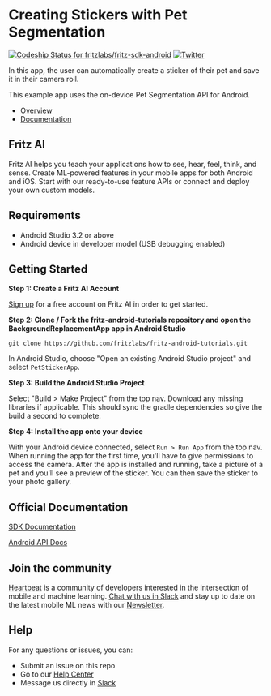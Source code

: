 # Creating Stickers with Pet Segmentation

[ ![Codeship Status for fritzlabs/fritz-sdk-android](https://app.codeship.com/projects/c74152e0-65d1-0136-2d69-32e87736c6c6/status?branch=master)](https://app.codeship.com/projects/297281)
[![Twitter](https://img.shields.io/badge/twitter-@fritzlabs-blue.svg?style=flat)](http://twitter.com/fritzlabs)

In this app, the user can automatically create a sticker of their pet and save it in their camera roll.

This example app uses the on-device Pet Segmentation API for Android.

- [Overview](https://www.fritz.ai/features/image-segmentation.html)
- [Documentation](https://docs.fritz.ai/develop/vision/image-segmentation/android.html)

## Fritz AI

Fritz AI helps you teach your applications how to see, hear, feel, think, and sense. Create ML-powered features in your mobile apps for both Android and iOS. Start with our ready-to-use feature APIs or connect and deploy your own custom models.

## Requirements

- Android Studio 3.2 or above
- Android device in developer model (USB debugging enabled)

## Getting Started

**Step 1: Create a Fritz AI Account**

[Sign up](https://app.fritz.ai/register) for a free account on Fritz AI in order to get started.

**Step 2: Clone / Fork the fritz-android-tutorials repository and open the BackgroundReplacementApp app in Android Studio**

```
git clone https://github.com/fritzlabs/fritz-android-tutorials.git
```

In Android Studio, choose "Open an existing Android Studio project" and select `PetStickerApp`.

**Step 3: Build the Android Studio Project**

Select "Build > Make Project" from the top nav. Download any missing libraries if applicable. This should sync the gradle dependencies so give the build a second to complete.

**Step 4: Install the app onto your device**

With your Android device connected, select `Run > Run App` from the top nav. When running the app for the first time, you'll have to give permissions to access the camera. After the app is installed and running, take a picture of a pet and you'll see a preview of the sticker. You can then save the sticker to your photo gallery.

## Official Documentation

[SDK Documentation](https://docs.fritz.ai/)

[Android API Docs](https://docs.fritz.ai/android/latest/index.html)

## Join the community

[Heartbeat](https://heartbeat.fritz.ai/?utm_source=github&utm_campaign=fritz-models) is a community of developers interested in the intersection of mobile and machine learning. [Chat with us in Slack](https://join.slack.com/t/heartbeat-by-fritz/shared_invite/enQtMzY5OTM1MzgyODIzLTZhNTFjYmRiODU0NjZjNjJlOGRjYzI2OTIwY2M4YTBiNjM1ODU1ZmU3Y2Q2MmMzMmI2ZTIzZjQ1ZWI3NzBkZGU) and stay up to date on the latest mobile ML news with our [Newsletter](https://mobileml.us16.list-manage.com/subscribe?u=de53bead690affb8e9a21de8f&id=68acb5c0fd).

## Help

For any questions or issues, you can:
- Submit an issue on this repo
- Go to our [Help Center](https://docs.fritz.ai/help-center/index.html)
- Message us directly in [Slack](https://heartbeat-by-fritz.slack.com/join/shared_invite/enQtNTY5NDM2MTQwMTgwLTAyODE3MmQzZjU2NWE5MDNmYTgwM2E1MjU5Y2Y2NmI2YTlkMTMwZTAwYTAwMzQ5NzQ2NDBhZjhmYjU2YWY3OGU)

